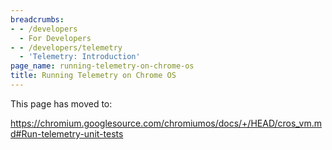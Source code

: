 ```yaml
---
breadcrumbs:
- - /developers
  - For Developers
- - /developers/telemetry
  - 'Telemetry: Introduction'
page_name: running-telemetry-on-chrome-os
title: Running Telemetry on Chrome OS
---
```


This page has moved to:

<https://chromium.googlesource.com/chromiumos/docs/+/HEAD/cros_vm.md#Run-telemetry-unit-tests>